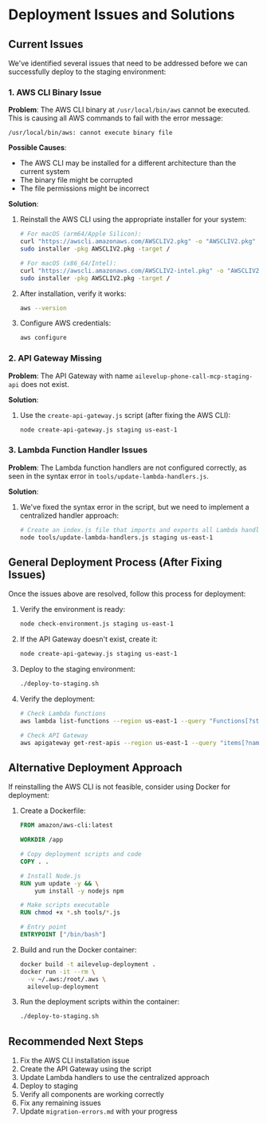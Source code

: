 # Deployment Issues and Solutions

## Current Issues

We've identified several issues that need to be addressed before we can successfully deploy to the staging environment:

### 1. AWS CLI Binary Issue

**Problem**: The AWS CLI binary at `/usr/local/bin/aws` cannot be executed. This is causing all AWS commands to fail with the error message:
```
/usr/local/bin/aws: cannot execute binary file
```

**Possible Causes**:
- The AWS CLI may be installed for a different architecture than the current system
- The binary file might be corrupted
- The file permissions might be incorrect

**Solution**:
1. Reinstall the AWS CLI using the appropriate installer for your system:
   ```bash
   # For macOS (arm64/Apple Silicon):
   curl "https://awscli.amazonaws.com/AWSCLIV2.pkg" -o "AWSCLIV2.pkg"
   sudo installer -pkg AWSCLIV2.pkg -target /
   
   # For macOS (x86_64/Intel):
   curl "https://awscli.amazonaws.com/AWSCLIV2-intel.pkg" -o "AWSCLIV2.pkg"
   sudo installer -pkg AWSCLIV2.pkg -target /
   ```

2. After installation, verify it works:
   ```bash
   aws --version
   ```

3. Configure AWS credentials:
   ```bash
   aws configure
   ```

### 2. API Gateway Missing

**Problem**: The API Gateway with name `ailevelup-phone-call-mcp-staging-api` does not exist.

**Solution**:
1. Use the `create-api-gateway.js` script (after fixing the AWS CLI):
   ```bash
   node create-api-gateway.js staging us-east-1
   ```

### 3. Lambda Function Handler Issues

**Problem**: The Lambda function handlers are not configured correctly, as seen in the syntax error in `tools/update-lambda-handlers.js`.

**Solution**:
1. We've fixed the syntax error in the script, but we need to implement a centralized handler approach:
   ```bash
   # Create an index.js file that imports and exports all Lambda handlers
   node tools/update-lambda-handlers.js staging us-east-1
   ```

## General Deployment Process (After Fixing Issues)

Once the issues above are resolved, follow this process for deployment:

1. Verify the environment is ready:
   ```bash
   node check-environment.js staging us-east-1
   ```

2. If the API Gateway doesn't exist, create it:
   ```bash
   node create-api-gateway.js staging us-east-1
   ```

3. Deploy to the staging environment:
   ```bash
   ./deploy-to-staging.sh
   ```

4. Verify the deployment:
   ```bash
   # Check Lambda functions
   aws lambda list-functions --region us-east-1 --query "Functions[?starts_with(FunctionName, 'ailevelup-phone-call-mcp-staging')].[FunctionName]" --output table
   
   # Check API Gateway
   aws apigateway get-rest-apis --region us-east-1 --query "items[?name=='ailevelup-phone-call-mcp-staging-api']" --output table
   ```

## Alternative Deployment Approach

If reinstalling the AWS CLI is not feasible, consider using Docker for deployment:

1. Create a Dockerfile:
   ```dockerfile
   FROM amazon/aws-cli:latest
   
   WORKDIR /app
   
   # Copy deployment scripts and code
   COPY . .
   
   # Install Node.js
   RUN yum update -y && \
       yum install -y nodejs npm
   
   # Make scripts executable
   RUN chmod +x *.sh tools/*.js
   
   # Entry point
   ENTRYPOINT ["/bin/bash"]
   ```

2. Build and run the Docker container:
   ```bash
   docker build -t ailevelup-deployment .
   docker run -it --rm \
     -v ~/.aws:/root/.aws \
     ailevelup-deployment
   ```

3. Run the deployment scripts within the container:
   ```bash
   ./deploy-to-staging.sh
   ```

## Recommended Next Steps

1. Fix the AWS CLI installation issue
2. Create the API Gateway using the script
3. Update Lambda handlers to use the centralized approach
4. Deploy to staging
5. Verify all components are working correctly
6. Fix any remaining issues
7. Update `migration-errors.md` with your progress 